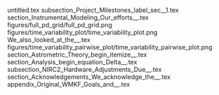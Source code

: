 untitled.tex
subsection_Project_Milestones_label_sec__1.tex
section_Instrumental_Modeling_Our_efforts__.tex
figures/full_pd_grid/full_pd_grid.png
figures/time_variability_plot/time_variability_plot.png
We_also_looked_at_the__.tex
figures/time_variability_pairwise_plot/time_variability_pairwise_plot.png
section_Astrometric_Theory_begin_itemize__.tex
section_Analysis_begin_equation_Delta__.tex
subsection_NIRC2_Hardware_Adjustments_Due__.tex
section_Acknowledgements_We_acknowledge_the__.tex
appendix_Original_WMKF_Goals_and__.tex